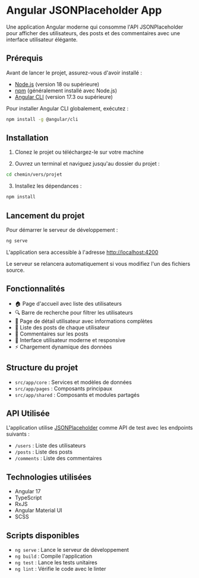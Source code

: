 # Angular JSONPlaceholder App

Une application Angular moderne qui consomme l'API JSONPlaceholder pour afficher des utilisateurs, des posts et des commentaires avec une interface utilisateur élégante.

## Prérequis

Avant de lancer le projet, assurez-vous d'avoir installé :

- [Node.js](https://nodejs.org/) (version 18 ou supérieure)
- [npm](https://www.npmjs.com/) (généralement installé avec Node.js)
- [Angular CLI](https://angular.io/cli) (version 17.3 ou supérieure)

Pour installer Angular CLI globalement, exécutez :
```bash
npm install -g @angular/cli
```

## Installation

1. Clonez le projet ou téléchargez-le sur votre machine

2. Ouvrez un terminal et naviguez jusqu'au dossier du projet :
```bash
cd chemin/vers/projet
```

3. Installez les dépendances :
```bash
npm install
```

## Lancement du projet

Pour démarrer le serveur de développement :
```bash
ng serve
```

L'application sera accessible à l'adresse [http://localhost:4200](http://localhost:4200)

Le serveur se relancera automatiquement si vous modifiez l'un des fichiers source.

## Fonctionnalités

- 🏠 Page d'accueil avec liste des utilisateurs
- 🔍 Barre de recherche pour filtrer les utilisateurs
- 👤 Page de détail utilisateur avec informations complètes
- 📝 Liste des posts de chaque utilisateur
- 💬 Commentaires sur les posts
- 🎨 Interface utilisateur moderne et responsive
- ⚡ Chargement dynamique des données

## Structure du projet

- `src/app/core` : Services et modèles de données
- `src/app/pages` : Composants principaux
- `src/app/shared` : Composants et modules partagés

## API Utilisée

L'application utilise [JSONPlaceholder](https://jsonplaceholder.typicode.com/) comme API de test avec les endpoints suivants :

- `/users` : Liste des utilisateurs
- `/posts` : Liste des posts
- `/comments` : Liste des commentaires

## Technologies utilisées

- Angular 17
- TypeScript
- RxJS
- Angular Material UI
- SCSS

## Scripts disponibles

- `ng serve` : Lance le serveur de développement
- `ng build` : Compile l'application
- `ng test` : Lance les tests unitaires
- `ng lint` : Vérifie le code avec le linter
